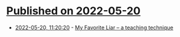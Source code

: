 # [Published on 2022-05-20](index.md)

* [2022-05-20, 11:20:20](https://news.ycombinator.com/item?id=31445868) - [My Favorite Liar – a teaching technique](https://www.overcomingbias.com/2008/02/my-favorite-lia.html)
